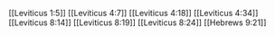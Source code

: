 [[Leviticus 1:5]]
[[Leviticus 4:7]]
[[Leviticus 4:18]]
[[Leviticus 4:34]]
[[Leviticus 8:14]]
[[Leviticus 8:19]]
[[Leviticus 8:24]]
[[Hebrews 9:21]]
